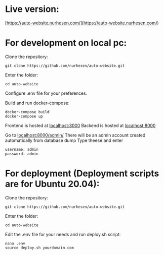 # Live version:

[https://auto-website.nurhesen.com/](https://auto-website.nurhesen.com/)


# For development on local pc:

Clone the repository:

```
git clone https://github.com/nurhesen/auto-website.git

```

Enter the folder:
```
cd auto-website

```
Configure .env file for your preferences.

Build and run docker-compose:

```
docker-compose build
docker-compose up

```



Frontend is hosted at [localhost:3000](http://localhost:3000/)
Backend is hosted at [localhost:8000](http://localhost:8000/)

Go to [localhost:8000/admin/](http://localhost:8000/admin/)
There will be an admin account created automatically from database dump
Type theese and enter

```
username: admin
password: admin

```


# For deployment (Deployment scripts are for Ubuntu 20.04):

Clone the repository:

```
git clone https://github.com/nurhesen/auto-website.git

```

Enter the folder:
```
cd auto-website

```

Edit the .env file for your needs and run deploy.sh script:
```
nano .env
source deploy.sh yourdomain.com

```


